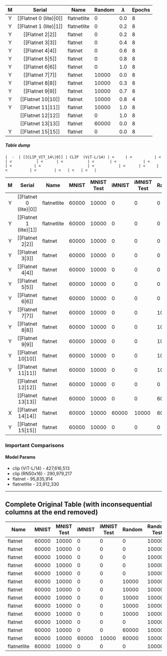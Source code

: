 |  M  |         Serial          | Name        | Random | $\lambda$ | Epochs |
|:---:|:-----------------------:| ----------- | ------ | --------- | ------ |
|  Y  | [[Flatnet 0 (lite)\|0]] | flatnetlite | 0      | 0.0       | 8      |
|  Y  | [[Flatnet 1 (lite)\|1]] | flatnetlite | 0      | 0.2       | 8      |
|  Y  |    [[Flatnet 2\|2]]     | flatnet     | 0      | 0.2       | 8      |
|  Y  |    [[Flatnet 3\|3]]     | flatnet     | 0      | 0.4       | 8      |
|  Y  |    [[Flatnet 4\|4]]     | flatnet     | 0      | 0.6       | 8      |
|  Y  |    [[Flatnet 5\|5]]     | flatnet     | 0      | 0.8       | 8      |
|  Y  |    [[Flatnet 6\|6]]     | flatnet     | 0      | 1.0       | 8      |
|  Y  |    [[Flatnet 7\|7]]     | flatnet     | 10000  | 0.0       | 8      |
|  Y  |    [[Flatnet 8\|8]]     | flatnet     | 10000  | 0.3       | 8      |
|  Y  |    [[Flatnet 9\|9]]     | flatnet     | 10000  | 0.7       | 8      |
|  Y  |   [[Flatnet 10\|10]]    | flatnet     | 10000  | 0.8       | 4      |
|  Y  |   [[Flatnet 11\|11]]    | flatnet     | 10000  | 1.0       | 8      |
|     |   [[Flatnet 12\|12]]    | flatnet     | 0      | 1.0       | 8      |
|     |   [[Flatnet 13\|13]]    | flatnet     | 60000  | 0.0       | 8      |
|  Y  |   [[Flatnet 15\|15]]    | flatnet     | 0      | 0.0       | 8      |

##### Table dump

```
|  -  | [[CLIP_VIT_14\|0]] | CLIP  (ViT-L/14) | <     | <          | <      | <           | <      | <           | <       | <            | <     | <          | <                     | <           | <      | <     | <          | <        | <   | <   | <   |
```

|  M  |         Serial          | Name        | MNIST | MNIST Test | iMNIST | iMNIST Test | Random | Random Test | iRandom | iRandom Test | Batch | Batch Test | Regularization Weight | Grid Images | Epochs | CPU   | p_pixel(1) | Skeleton | GCS | GW  | GH  |
|:---:|:-----------------------:| ----------- | ----- | ---------- | ------ | ----------- | ------ | ----------- | ------- | ------------ | ----- | ---------- | --------------------- | ----------- | ------ | ----- | ---------- | -------- | --- | --- | --- |
|  Y  | [[Flatnet 0 (lite)\|0]] | flatnetlite | 60000 | 10000      | 0      | 0           | 0      | 10000       | 0       | 0            | 128   | 256        | 0.0                   | True        | 8      | False | 0.045      | True     | 8   | 28  | 28  |
|  Y  | [[Flatnet 1 (lite)\|1]] | flatnetlite | 60000 | 10000      | 0      | 0           | 0      | 10000       | 0       | 0            | 128   | 256        | 0.2                   | True        | 8      | True  | 0.045      | True     | 8   | 28  | 28  |
|  Y  |    [[Flatnet 2\|2]]     | flatnet     | 60000 | 10000      | 0      | 0           | 0      | 10000       | 0       | 0            | 128   | 256        | 0.2                   | True        | 8      | False | 0.045      | True     | 8   | 28  | 28  |
|  Y  |    [[Flatnet 3\|3]]     | flatnet     | 60000 | 10000      | 0      | 0           | 0      | 10000       | 0       | 0            | 128   | 256        | 0.4                   | True        | 8      | False | 0.045      | True     | 8   | 28  | 28  |
|  Y  |    [[Flatnet 4\|4]]     | flatnet     | 60000 | 10000      | 0      | 0           | 0      | 10000       | 0       | 0            | 128   | 256        | 0.6                   | True        | 8      | False | 0.045      | True     | 8   | 28  | 28  |
|  Y  |    [[Flatnet 5\|5]]     | flatnet     | 60000 | 10000      | 0      | 0           | 0      | 10000       | 0       | 0            | 128   | 256        | 0.8                   | True        | 8      | False | 0.045      | True     | 8   | 28  | 28  |
|  Y  |    [[Flatnet 6\|6]]     | flatnet     | 60000 | 10000      | 0      | 0           | 0      | 10000       | 0       | 0            | 128   | 256        | 1.0                   | True        | 8      | False | 0.045      | True     | 8   | 28  | 28  |
|  Y  |    [[Flatnet 7\|7]]     | flatnet     | 60000 | 10000      | 0      | 0           | 10000  | 10000       | 0       | 0            | 128   | 256        | 0.0                   | True        | 8      | False | 0.045      | True     | 8   | 28  | 28  |
|  Y  |    [[Flatnet 8\|8]]     | flatnet     | 60000 | 10000      | 0      | 0           | 10000  | 10000       | 0       | 0            | 128   | 256        | 0.3                   | True        | 8      | False | 0.045      | True     | 8   | 28  | 28  |
|  Y  |    [[Flatnet 9\|9]]     | flatnet     | 60000 | 10000      | 0      | 0           | 10000  | 10000       | 0       | 0            | 128   | 256        | 0.7                   | True        | 8      | False | 0.045      | True     | 8   | 28  | 28  |
|  Y  |   [[Flatnet 10\|10]]    | flatnet     | 60000 | 10000      | 0      | 0           | 10000  | 10000       | 0       | 0            | 128   | 1          | 0.8                   | True        | 4      | True  | 0.045      | True     | 8   | 28  | 28  |
|  Y  |   [[Flatnet 11\|11]]    | flatnet     | 60000 | 10000      | 0      | 0           | 10000  | 10000       | 0       | 0            | 128   | 256        | 1.0                   | True        | 8      | False | 0.045      | True     | 8   | 28  | 28  |
|     |   [[Flatnet 12\|12]]    | flatnet     | 60000 | 10000      | 0      | 0           | 0      | 10000       | 0       | 0            | 128   | ~1         | 1.0                   | True        | 8      | True  | 0.045      | True     | 8   | 28  | 28  |
|     |   [[Flatnet 13\|13]]    | flatnet     | 60000 | 10000      | 0      | 0           | 60000  | 10000       | 0       | 0            | 128   | ~1         | 0.0                   | True        | 8      | True  | 0.045      | True     | 8   | 28  | 28  |
|  X  |   [[Flatnet 14\|14]]    | flatnet     | 60000 | 10000      | 60000  | 10000       | 60000  | 10000       | 60000   | 10000        | 64    | ~1         | 0.0                   | False       | 10     | False | 0.030      | True     | 8   | 13  | 13  |
|  Y  |   [[Flatnet 15\|15]]    | flatnet     | 60000 | 10000      | 0      | 0           | 0      | 10000       | 0       | 0            | 128   | 256        | 0.0                   | True        | 8      | False | 0.045      | True     | 8   | 28  | 28  |

### Important Comparisons
#### Model Params

- clip (ViT-L/14) - 427,616,513
- clip (RN50x16)  - 290,979,217
- flatnet         -  95,835,914
- flatnetlite     -  23,912,330


---
## Complete Original Table (with inconsequential columns at the end removed)

| Name        | MNIST | MNIST Test | iMNIST | iMNIST Test | Random | Random Test | iRandom | iRandom Test | random | Batch | Batch Test | Epochs | LR    | Regularization Weight | CPU   | p_pixel(1) | Seed | Skeleton | Grid Images | GCS | GW  | GH  | Threshold Ratio | White Grid | Pixel Shape |
| ----------- | ----- | ---------- | ------ | ----------- | ------ | ----------- | ------- | ------------ | ------ | ----- | ---------- | ------ | ----- | --------------------- | ----- | ---------- | ---- | -------- | ----------- | --- | --- | --- | --------------- | ---------- | ----------- |
| flatnet     | 60000 | 10000      | 0      | 0           | 0      | 10000       | 0       | 0            | random | 128   | 256        | 8      | 0.001 | 0.2                   | False | 0.045      | 5    | True     | True        | 8   | 28  | 28  | 0.0             | False      | circles     |
| flatnet     | 60000 | 10000      | 0      | 0           | 0      | 10000       | 0       | 0            | random | 128   | 256        | 8      | 0.001 | 0.4                   | False | 0.045      | 5    | True     | True        | 8   | 28  | 28  | 0.0             | False      | circles     |
| flatnet     | 60000 | 10000      | 0      | 0           | 0      | 10000       | 0       | 0            | random | 128   | 256        | 8      | 0.001 | 0.6                   | False | 0.045      | 5    | True     | True        | 8   | 28  | 28  | 0.0             | False      | circles     |
| flatnet     | 60000 | 10000      | 0      | 0           | 0      | 10000       | 0       | 0            | random | 128   | 256        | 8      | 0.001 | 0.8                   | False | 0.045      | 5    | True     | True        | 8   | 28  | 28  | 0.0             | False      | circles     |
| flatnet     | 60000 | 10000      | 0      | 0           | 0      | 10000       | 0       | 0            | random | 128   | 256        | 8      | 0.001 | 1.0                   | False | 0.045      | 5    | True     | True        | 8   | 28  | 28  | 0.0             | False      | circles     |
| flatnet     | 60000 | 10000      | 0      | 0           | 10000  | 10000       | 0       | 0            | random | 128   | 1          | 4      | 0.001 | 0.8                   | True  | 0.045      | 5    | True     | True        | 8   | 28  | 28  | 0.0             | False      | circles     |
| flatnet     | 60000 | 10000      | 0      | 0           | 10000  | 10000       | 0       | 0            | random | 128   | 256        | 8      | 0.001 | 0.0                   | False | 0.045      | 5    | True     | True        | 8   | 28  | 28  | 0.0             | False      | circles     |
| flatnet     | 60000 | 10000      | 0      | 0           | 10000  | 10000       | 0       | 0            | random | 128   | 256        | 8      | 0.001 | 0.3                   | False | 0.045      | 5    | True     | True        | 8   | 28  | 28  | 0.0             | False      | circles     |
| flatnet     | 60000 | 10000      | 0      | 0           | 10000  | 10000       | 0       | 0            | random | 128   | 256        | 8      | 0.001 | 0.7                   | False | 0.045      | 5    | True     | True        | 8   | 28  | 28  | 0.0             | False      | circles     |
| flatnet     | 60000 | 10000      | 0      | 0           | 10000  | 10000       | 0       | 0            | random | 128   | 256        | 8      | 0.001 | 1.0                   | False | 0.045      | 5    | True     | True        | 8   | 28  | 28  | 0.0             | False      | circles     |
| flatnet     | 60000 | 10000      | 0      | 0           | 0      | 10000       | 0       | 0            | random | 128   |            | 8      | 0.001 | 1.0                   | True  | 0.045      | 5    | True     | True        | 8   | 28  | 28  | 0.0             | False      | circles     |
| flatnet     | 60000 | 10000      | 0      | 0           | 60000  | 10000       | 0       | 0            | random | 128   |            | 8      | 0.001 | 0.0                   | True  | 0.045      | 5    | True     | True        | 8   | 28  | 28  | 0.0             | False      | circles     |
| flatnet     | 60000 | 10000      | 60000  | 10000       | 60000  | 10000       | 60000   | 10000        | random | 64    |            | 10     | 0.001 | 0.0                   | False | 0.030      | 5    | True     | False       | 8   | 13  | 13  | 0.0             | False      | circles     |
| flatnetlite | 60000 | 10000      | 0      | 0           | 0      | 10000       | 0       | 0            |        | 128   | 256        | 8      | 0.001 | 0.2                   | True  | 0.045      | 5    | True     | True        | 8   | 28  | 28  | 0.0             | False      | circles     |
